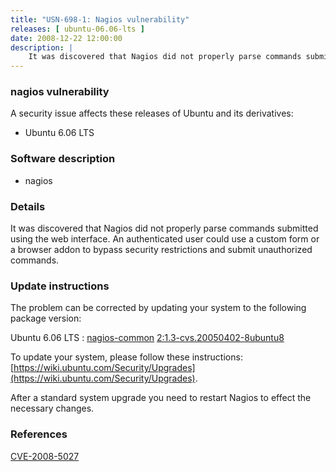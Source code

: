```yaml
---
title: "USN-698-1: Nagios vulnerability"
releases: [ ubuntu-06.06-lts ]
date: 2008-12-22 12:00:00
description: |
    It was discovered that Nagios did not properly parse commands submitted using the web interface. An authenticated user could use a custom form or a browser addon to bypass security restrictions and submit unauthorized commands. 
--- 
```

 
### nagios vulnerability

A security issue affects these releases of Ubuntu and its derivatives:

* Ubuntu 6.06 LTS

### Software description

* nagios 

### Details

It was discovered that Nagios did not properly parse commands submitted using the web interface. An authenticated user could use a custom form or a browser addon to bypass security restrictions and submit unauthorized commands. 

### Update instructions

The problem can be corrected by updating your system to the following package version:

Ubuntu 6.06 LTS
 : [nagios-common](https://launchpad.net/ubuntu/+source/nagios) <span> [2:1.3-cvs.20050402-8ubuntu8](https://launchpad.net/ubuntu/+source/nagios/2:1.3-cvs.20050402-8ubuntu8) </span> 

To update your system, please follow these instructions: [https://wiki.ubuntu.com/Security/Upgrades](https://wiki.ubuntu.com/Security/Upgrades).

After a standard system upgrade you need to restart Nagios to effect the necessary changes. 

### References

 [CVE-2008-5027](http://people.ubuntu.com/~ubuntu-security/cve/CVE-2008-5027)
 
